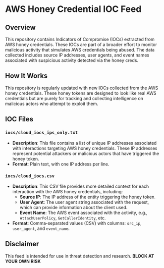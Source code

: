 # AWS Honey Credential IOC Feed

## Overview
This repository contains Indicators of Compromise (IOCs) extracted from AWS honey credentials. These IOCs are part of a broader effort to monitor malicious activity that simulates AWS credentials being abused. The data collected includes source IP addresses, user agents, and event names associated with suspicious activity detected via the honey creds.

## How It Works
This repository is regularly updated with new IOCs collected from the AWS honey credentials. These honey tokens are designed to look like real AWS credentials but are purely for tracking and collecting intelligence on malicious actors who attempt to exploit them.

## IOC Files

### `iocs/cloud_iocs_ips_only.txt`
- **Description**: This file contains a list of unique IP addresses associated with interactions targeting AWS honey credentials. These IP addresses represent potential attackers or malicious actors that have triggered the honey token.
- **Format**: Plain text, with one IP address per line.

### `iocs/cloud_iocs.csv`
- **Description**: This CSV file provides more detailed context for each interaction with the AWS honey credentials, including:
  - **Source IP**: The IP address of the entity triggering the honey token.
  - **User Agent**: The user agent string associated with the request, which can provide information about the client used.
  - **Event Name**: The AWS event associated with the activity, e.g., `AttachUserPolicy`, `GetCallerIdentity`, etc.
- **Format**: Comma-separated values (CSV) with columns: `src_ip`, `user_agent`, and `event_name`.

## Disclaimer
This feed is intended for use in threat detection and research. **BLOCK AT YOUR OWN RISK**
